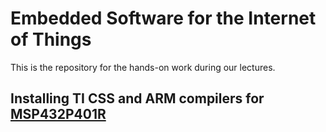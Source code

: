 # Embedded Software for the Internet of Things

This is the repository for the hands-on work during our lectures.

## Installing TI CSS and ARM compilers for [MSP432P401R](https://www.ti.com/product/MSP432P401R)
